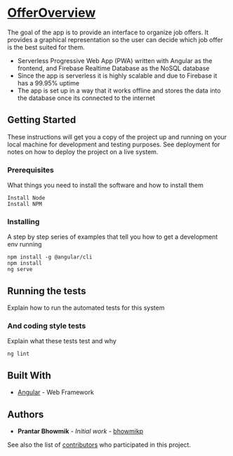 # [OfferOverview](https://offer-overview-e9745.firebaseapp.com/)

The goal of the app is to provide an interface to organize job offers. It provides a graphical representation so the user can decide which job offer is the best suited for them.

- Serverless Progressive Web App (PWA) written with Angular as the frontend, and Firebase Realtime Database as the NoSQL database
- Since the app is serverless it is highly scalable and due to Firebase it has a 99.95% uptime
- The app is set up in a way that it works offline and stores the data into the database once its connected to the internet

## Getting Started

These instructions will get you a copy of the project up and running on your local machine for development and testing purposes. See deployment for notes on how to deploy the project on a live system.

### Prerequisites

What things you need to install the software and how to install them

```
Install Node
Install NPM
```

### Installing

A step by step series of examples that tell you how to get a development env running

```
npm install -g @angular/cli
npm install
ng serve
```

## Running the tests

Explain how to run the automated tests for this system

### And coding style tests

Explain what these tests test and why

```
ng lint
```

## Built With

* [Angular](https://angular.io/) - Web Framework

## Authors

* **Prantar Bhowmik** - *Initial work* - [bhowmikp](https://github.com/bhowmikp)

See also the list of [contributors](https://github.com/bhowmikp/bhowmikp.github.io/graphs/contributors) who participated in this project.
